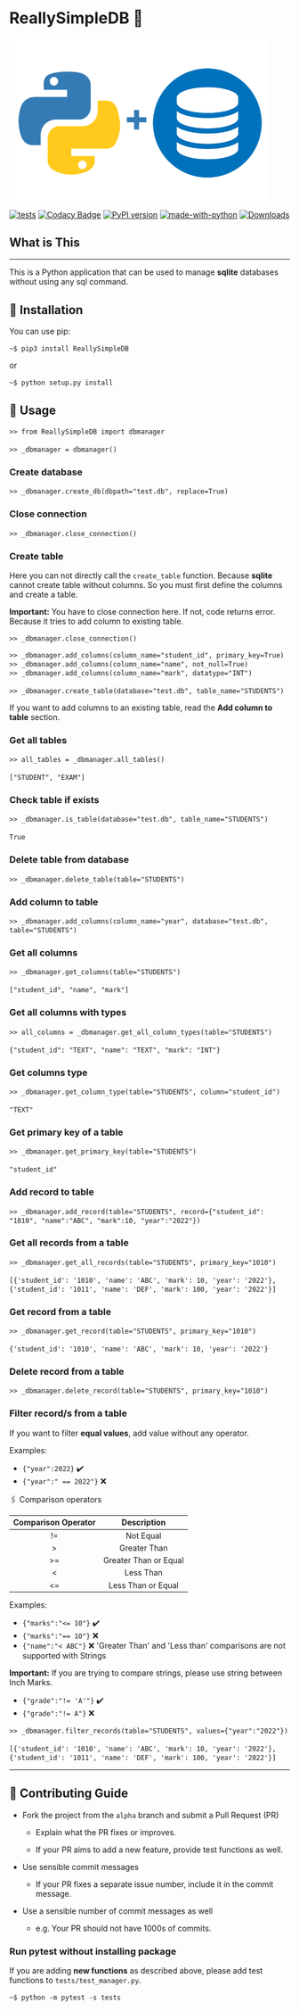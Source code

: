 <h1>
ReallySimpleDB 🧩
</h1>

<img src="https://raw.githubusercontent.com/truethari/ReallySimpleDB/master/assets/images/ReallySimpleDB.png" alt="Icon" width="465"> </img>

[![tests](https://github.com/truethari/ReallySimpleDB/actions/workflows/tests.yml/badge.svg?branch=alpha)](https://github.com/truethari/ReallySimpleDB/actions/workflows/tests.yml) [![Codacy Badge](https://app.codacy.com/project/badge/Grade/befe3049923e4e788f5a1d6d958f6015)](https://www.codacy.com/gh/truethari/ReallySimpleDB/dashboard?utm_source=github.com&utm_medium=referral&utm_content=truethari/ReallySimpleDB&utm_campaign=Badge_Grade) [![PyPI version](https://img.shields.io/pypi/v/ReallySimpleDB.svg?logo=pypi&logoColor=FFE873)](https://pypi.org/project/ReallySimpleDB/) [![made-with-python](https://img.shields.io/badge/Made%20with-Python-1f425f.svg)](https://www.python.org/) [![Downloads](https://pepy.tech/badge/reallysimpledb)](https://pepy.tech/project/reallysimpledb)

## What is This

---

This is a Python application that can be used to manage **sqlite** databases without using any sql command.

## 🚀 Installation

You can use pip:

```console
~$ pip3 install ReallySimpleDB
```

or

```console
~$ python setup.py install
```

## 📗 Usage

```console
>> from ReallySimpleDB import dbmanager

>> _dbmanager = dbmanager()
```

### Create database

```console
>> _dbmanager.create_db(dbpath="test.db", replace=True)
```

### Close connection

```console
>> _dbmanager.close_connection()
```

### Create table

Here you can not directly call the `create_table` function. Because **sqlite** cannot create table without columns. So you must first define the columns and create a table.

**Important:** You have to close connection here. If not, code returns error. Because it tries to add column to existing table.

```console
>> _dbmanager.close_connection()
```

```console
>> _dbmanager.add_columns(column_name="student_id", primary_key=True)
>> _dbmanager.add_columns(column_name="name", not_null=True)
>> _dbmanager.add_columns(column_name="mark", datatype="INT")

>> _dbmanager.create_table(database="test.db", table_name="STUDENTS")
```

If you want to add columns to an existing table, read the **Add column to table** section.

### Get all tables

```console
>> all_tables = _dbmanager.all_tables()

["STUDENT", "EXAM"]
```

### Check table if exists

```console
>> _dbmanager.is_table(database="test.db", table_name="STUDENTS")

True
```

### Delete table from database

```console
>> _dbmanager.delete_table(table="STUDENTS")
```

### Add column to table

```console
>> _dbmanager.add_columns(column_name="year", database="test.db", table="STUDENTS")
```

### Get all columns

```console
>> _dbmanager.get_columns(table="STUDENTS")

["student_id", "name", "mark"]
```

### Get all columns with types

```console
>> all_columns = _dbmanager.get_all_column_types(table="STUDENTS")

{"student_id": "TEXT", "name": "TEXT", "mark": "INT"}
```

### Get columns type

```console
>> _dbmanager.get_column_type(table="STUDENTS", column="student_id")

"TEXT"
```

### Get primary key of a table

```console
>> _dbmanager.get_primary_key(table="STUDENTS")

"student_id"
```

### Add record to table

```console
>> _dbmanager.add_record(table="STUDENTS", record={"student_id": "1010", "name":"ABC", "mark":10, "year":"2022"})
```

### Get all records from a table

```console
>> _dbmanager.get_all_records(table="STUDENTS", primary_key="1010")

[{'student_id': '1010', 'name': 'ABC', 'mark': 10, 'year': '2022'}, {'student_id': '1011', 'name': 'DEF', 'mark': 100, 'year': '2022'}]
```

### Get record from a table

```console
>> _dbmanager.get_record(table="STUDENTS", primary_key="1010")

{'student_id': '1010', 'name': 'ABC', 'mark': 10, 'year': '2022'}
```

### Delete record from a table

```console
>> _dbmanager.delete_record(table="STUDENTS", primary_key="1010")
```

### Filter record/s from a table

If you want to filter **equal values**, add value without any operator.

Examples:

- `{"year":2022}` ✔️
- `{"year":" == 2022"}` ❌

🖇 Comparison operators

| Comparison Operator |      Description      |
| :-----------------: | :-------------------: |
|         !=          |       Not Equal       |
|          >          |     Greater Than      |
|         >=          | Greater Than or Equal |
|          <          |       Less Than       |
|         <=          |  Less Than or Equal   |

Examples:

- `{"marks":"<= 10"}` ✔️
- `{"marks":"== 10"}` ❌
- `{"name":"< ABC"}` ❌ 'Greater Than' and 'Less than' comparisons are not supported with Strings

**Important:** If you are trying to compare strings, please use string between Inch Marks.

- `{"grade":"!= 'A'"}` ✔️
- `{"grade":"!= A"}` ❌

```console
>> _dbmanager.filter_records(table="STUDENTS", values={"year":"2022"})

[{'student_id': '1010', 'name': 'ABC', 'mark': 10, 'year': '2022'}, {'student_id': '1011', 'name': 'DEF', 'mark': 100, 'year': '2022'}]
```

---

## 🌱 Contributing Guide

- Fork the project from the `alpha` branch and submit a Pull Request (PR)

  - Explain what the PR fixes or improves.

  - If your PR aims to add a new feature, provide test functions as well.

- Use sensible commit messages

  - If your PR fixes a separate issue number, include it in the commit message.

- Use a sensible number of commit messages as well

  - e.g. Your PR should not have 1000s of commits.

### Run pytest without installing package

If you are adding **new functions** as described above, please add test functions to `tests/test_manager.py`.

```console
~$ python -m pytest -s tests
```
